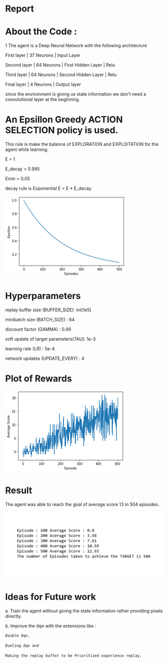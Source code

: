 # Report

# About the Code :

1 The agent is a Deep Neural Network with the following architecture

First layer  |   37 Neurons 	|    Input Layer

Second layer  |  64 Neurons	 |   First Hidden Layer   |   Relu

Third layer   |  64 Neurons 	|    Second Hidden Layer	|    Relu

Final layer	 |	4 Neurons	|	Output layer

since the environment is giving us state information we don't need a convolutional layer at the beginning.

# An Epsillon Greedy ACTION SELECTION policy is used.
This rule is make the balance of EXPLORATION and EXPLOITATION for the agent while learning.

E = 1

E_decay = 0.995

Emin = 0.05 

decay rule is Exponential	E = E * E_decay.

![](EpsillonOverEpisodes.png)


# Hyperparameters

replay buffer size (BUFFER_SIZE): 	int(1e5)

minibatch size (BATCH_SIZE) : 		64 

discount factor (GAMMA) : 		0.99 		

soft update of target parameters(TAU): 	1e-3 	

learning rate (LR) : 			5e-4 

network updates (UPDATE_EVERY) : 	4 	


# Plot of Rewards

![](Plot1.png)

# Result

The agent was able to reach the goal of average score 13 in 504 episodes.

![](score.png)
# Ideas for Future work 

a. Train the agent without giving the state information rather providing pixels directly.

b. Improve the dqn with the extensions like :

    Double dqn, 

    Dueling dqn and 
    
    Making the replay buffer to be Prioritized experience replay.
